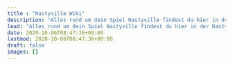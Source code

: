 ```yaml
---
title : "Nastyville Wiki"
description: "Alles rund um dein Spiel Nastyville findest du hier in der Nastyville Wiki."
lead: "Alles rund um dein Spiel Nastyville findest du hier in der Nastyville Wiki."
date: 2020-10-06T08:47:36+00:00
lastmod: 2020-10-06T08:47:36+00:00
draft: false
images: []
---
```

